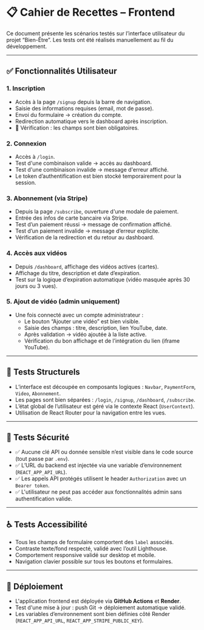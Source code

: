 # 📋 Cahier de Recettes – Frontend

Ce document présente les scénarios testés sur l’interface utilisateur du projet “Bien-Être”. Les tests ont été réalisés manuellement au fil du développement.

---

## ✅ Fonctionnalités Utilisateur

### 1. Inscription

- Accès à la page `/signup` depuis la barre de navigation.
- Saisie des informations requises (email, mot de passe).
- Envoi du formulaire → création du compte.
- Redirection automatique vers le dashboard après inscription.
- 🔎 Vérification : les champs sont bien obligatoires.

### 2. Connexion

- Accès à `/login`.
- Test d'une combinaison valide → accès au dashboard.
- Test d'une combinaison invalide → message d'erreur affiché.
- Le token d’authentification est bien stocké temporairement pour la session.

### 3. Abonnement (via Stripe)

- Depuis la page `/subscribe`, ouverture d'une modale de paiement.
- Entrée des infos de carte bancaire via Stripe.
- Test d’un paiement réussi → message de confirmation affiché.
- Test d’un paiement invalide → message d’erreur explicite.
- Vérification de la redirection et du retour au dashboard.

### 4. Accès aux vidéos

- Depuis `/dashboard`, affichage des vidéos actives (cartes).
- Affichage du titre, description et date d’expiration.
- Test sur la logique d’expiration automatique (vidéo masquée après 30 jours ou 3 vues).

### 5. Ajout de vidéo (admin uniquement)

- Une fois connecté avec un compte administrateur :
  - Le bouton “Ajouter une vidéo” est bien visible.
  - Saisie des champs : titre, description, lien YouTube, date.
  - Après validation → vidéo ajoutée à la liste active.
  - Vérification du bon affichage et de l’intégration du lien (iframe YouTube).

---

## 🧱 Tests Structurels

- L’interface est découpée en composants logiques : `Navbar`, `PaymentForm`, `Video`, `Abonnement`.
- Les pages sont bien séparées : `/login`, `/signup`, `/dashboard`, `/subscribe`.
- L’état global de l’utilisateur est géré via le contexte React (`UserContext`).
- Utilisation de React Router pour la navigation entre les vues.

---

## 🔐 Tests Sécurité

- ✅ Aucune clé API ou donnée sensible n’est visible dans le code source (tout passe par `.env`).
- ✅ L’URL du backend est injectée via une variable d’environnement (`REACT_APP_API_URL`).
- ✅ Les appels API protégés utilisent le header `Authorization` avec un `Bearer token`.
- ✅ L'utilisateur ne peut pas accéder aux fonctionnalités admin sans authentification valide.

---

## ♿ Tests Accessibilité

- Tous les champs de formulaire comportent des `label` associés.
- Contraste texte/fond respecté, validé avec l’outil Lighthouse.
- Comportement responsive validé sur desktop et mobile.
- Navigation clavier possible sur tous les boutons et formulaires.

---

## 🚀 Déploiement

- L'application frontend est déployée via **GitHub Actions** et **Render**.
- Test d'une mise à jour : push Git → déploiement automatique validé.
- Les variables d’environnement sont bien définies côté Render (`REACT_APP_API_URL`, `REACT_APP_STRIPE_PUBLIC_KEY`).
